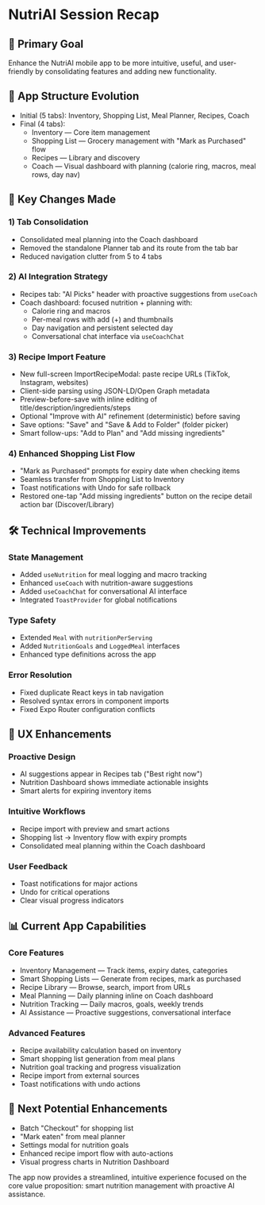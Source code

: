 # NutriAI Session Recap

## 🎯 Primary Goal
Enhance the NutriAI mobile app to be more intuitive, useful, and user-friendly by consolidating features and adding new functionality.

## 📱 App Structure Evolution
- Initial (5 tabs): Inventory, Shopping List, Meal Planner, Recipes, Coach
- Final (4 tabs):
  - Inventory — Core item management
  - Shopping List — Grocery management with "Mark as Purchased" flow
  - Recipes — Library and discovery
  - Coach — Visual dashboard with planning (calorie ring, macros, meal rows, day nav)

## 🔑 Key Changes Made

### 1) Tab Consolidation
- Consolidated meal planning into the Coach dashboard
- Removed the standalone Planner tab and its route from the tab bar
- Reduced navigation clutter from 5 to 4 tabs

### 2) AI Integration Strategy
- Recipes tab: "AI Picks" header with proactive suggestions from `useCoach`
- Coach dashboard: focused nutrition + planning with:
  - Calorie ring and macros
  - Per-meal rows with add (+) and thumbnails
  - Day navigation and persistent selected day
  - Conversational chat interface via `useCoachChat`

### 3) Recipe Import Feature
- New full-screen ImportRecipeModal: paste recipe URLs (TikTok, Instagram, websites)
- Client-side parsing using JSON-LD/Open Graph metadata
- Preview-before-save with inline editing of title/description/ingredients/steps
- Optional "Improve with AI" refinement (deterministic) before saving
- Save options: "Save" and "Save & Add to Folder" (folder picker)
- Smart follow-ups: "Add to Plan" and "Add missing ingredients"

### 4) Enhanced Shopping List Flow
- "Mark as Purchased" prompts for expiry date when checking items
- Seamless transfer from Shopping List to Inventory
- Toast notifications with Undo for safe rollback
 - Restored one-tap "Add missing ingredients" button on the recipe detail action bar (Discover/Library)

## 🛠 Technical Improvements

### State Management
- Added `useNutrition` for meal logging and macro tracking
- Enhanced `useCoach` with nutrition-aware suggestions
- Added `useCoachChat` for conversational AI interface
- Integrated `ToastProvider` for global notifications

### Type Safety
- Extended `Meal` with `nutritionPerServing`
- Added `NutritionGoals` and `LoggedMeal` interfaces
- Enhanced type definitions across the app

### Error Resolution
- Fixed duplicate React keys in tab navigation
- Resolved syntax errors in component imports
- Fixed Expo Router configuration conflicts

## 🎨 UX Enhancements

### Proactive Design
- AI suggestions appear in Recipes tab ("Best right now")
- Nutrition Dashboard shows immediate actionable insights
- Smart alerts for expiring inventory items

### Intuitive Workflows
- Recipe import with preview and smart actions
- Shopping list → Inventory flow with expiry prompts
- Consolidated meal planning within the Coach dashboard

### User Feedback
- Toast notifications for major actions
- Undo for critical operations
- Clear visual progress indicators

## 📊 Current App Capabilities

### Core Features
- Inventory Management — Track items, expiry dates, categories
- Smart Shopping Lists — Generate from recipes, mark as purchased
- Recipe Library — Browse, search, import from URLs
- Meal Planning — Daily planning inline on Coach dashboard
- Nutrition Tracking — Daily macros, goals, weekly trends
- AI Assistance — Proactive suggestions, conversational interface

### Advanced Features
- Recipe availability calculation based on inventory
- Smart shopping list generation from meal plans
- Nutrition goal tracking and progress visualization
- Recipe import from external sources
- Toast notifications with undo actions

## 🚀 Next Potential Enhancements
- Batch "Checkout" for shopping list
- "Mark eaten" from meal planner
- Settings modal for nutrition goals
- Enhanced recipe import flow with auto-actions
- Visual progress charts in Nutrition Dashboard

The app now provides a streamlined, intuitive experience focused on the core value proposition: smart nutrition management with proactive AI assistance.
